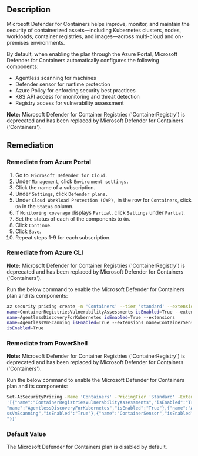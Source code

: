 ## Description

Microsoft Defender for Containers helps improve, monitor, and maintain the security of containerized assets—including Kubernetes clusters, nodes, workloads, container registries, and images—across multi-cloud and on-premises environments.

By default, when enabling the plan through the Azure Portal, Microsoft Defender for Containers automatically configures the following components:

- Agentless scanning for machines
- Defender sensor for runtime protection
- Azure Policy for enforcing security best practices
- K8S API access for monitoring and threat detection
- Registry access for vulnerability assessment

**Note:** Microsoft Defender for Container Registries ('ContainerRegistry') is deprecated and has been replaced by Microsoft Defender for Containers ('Containers').

## Remediation

### Remediate from Azure Portal

1. Go to` Microsoft Defender for Cloud.`
2. Under `Management`, click `Environment settings.`
3. Click the name of a subscription.
4. Under `Settings`, click `Defender plans.`
5. Under `Cloud Workload Protection (CWP),` in the row for `Containers`, click `On` in the `Status` column.
6. If `Monitoring coverage` displays `Partial`, click `Settings` under `Partial`.
7. Set the status of each of the components to `On`.
8. Click `Continue`.
9. Click `Save`.
10. Repeat steps 1-9 for each subscription.

### Remediate from Azure CLI

**Note:** Microsoft Defender for Container Registries ('ContainerRegistry') is deprecated and has been replaced by Microsoft Defender for Containers ('Containers').

Run the below command to enable the Microsoft Defender for Containers plan and its components:

```bash
az security pricing create -n 'Containers' --tier 'standard' --extensions
name=ContainerRegistriesVulnerabilityAssessments isEnabled=True --extensions
name=AgentlessDiscoveryForKubernetes isEnabled=True --extensions
name=AgentlessVmScanning isEnabled=True --extensions name=ContainerSensor
isEnabled=True
```

### Remediate from PowerShell

**Note:** Microsoft Defender for Container Registries ('ContainerRegistry') is deprecated and has been replaced by Microsoft Defender for Containers ('Containers').

Run the below command to enable the Microsoft Defender for Containers plan and its components:

```bash
Set-AzSecurityPricing -Name 'Containers' -PricingTier 'Standard' -Extension
'[{"name":"ContainerRegistriesVulnerabilityAssessments","isEnabled":"True"},{
"name":"AgentlessDiscoveryForKubernetes","isEnabled":"True"},{"name":"Agentle
ssVmScanning","isEnabled":"True"},{"name":"ContainerSensor","isEnabled":"True
"}]'
```

### Default Value

The Microsoft Defender for Containers plan is disabled by default.
